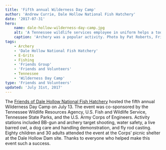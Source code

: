 ```yaml
---
title: 'Fifth annual Wilderness Day Camp'
author: 'Andrew Currie, Dale Hollow National Fish Hatchery'
date: '2017-07-31'
hero:
    name: dale-hollow-wilderness-day-camp.jpg
    alt: 'A Tennessee wildlife services employee in uniform helps a todler with a bow and arrow.'
    caption: 'Archery was a popular activity. Photo by Pat Roberts, Friends of Dale Hollow NFH.'
tags:
    - Archery
    - 'Dale Hollow National Fish Hatchery'
    - E-Grits
    - Fishing
    - 'Friends Group'
    - 'Friends and Volunteers'
    - Tennessee
    - 'Wilderness Day Camp'
type: 'Friends and Volunteers'
updated: 'July 31st, 2017'
---
```


The [Friends of Dale Hollow National Fish Hatchery](https://www.facebook.com/Friends-of-Dale-Hollow-NFH-278069702269466/) hosted the fifth annual Wilderness Day Camp on July 13.  The event was co-sponsored by the Tennessee Wildlife Resources Agency, U.S. Fish and Wildlife Service, Tennessee State Parks, and the U.S. Army Corps of Engineers.  Activity stations included BB-gun and archery target shooting, water safety, a live barred owl, a dog care and handling demonstration, and fly rod casting.  Eighty children and 30 adults attended the event at the Corps’ picnic shelter at the Dale Hollow Dam site.  Thanks to everyone who helped make this event such a success.
